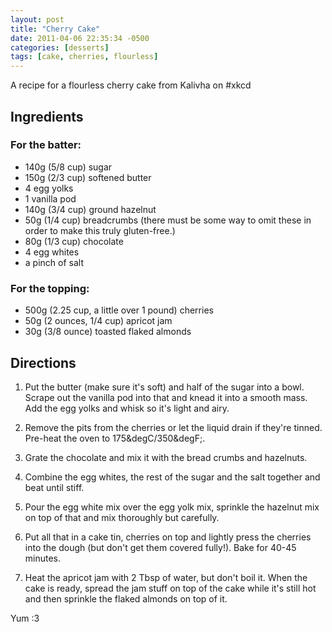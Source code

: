 ```yaml
---
layout: post
title: "Cherry Cake"
date: 2011-04-06 22:35:34 -0500
categories: [desserts]
tags: [cake, cherries, flourless]
---
```

A recipe for a flourless cherry cake from Kalivha on #xkcd


## Ingredients

### For the batter:
* 140g (5/8 cup) sugar
* 150g (2/3 cup) softened butter
* 4 egg yolks
* 1 vanilla pod
* 140g (3/4 cup) ground hazelnut
* 50g (1/4 cup) breadcrumbs (there must be some way to omit these in order to make this truly gluten-free.)
* 80g (1/3 cup) chocolate
* 4 egg whites
* a pinch of salt

### For the topping:

* 500g (2.25 cup, a little over 1 pound) cherries
* 50g (2 ounces, 1/4 cup) apricot jam
* 30g (3/8 ounce) toasted flaked almonds

## Directions

1.  Put the butter (make sure it's soft) and half of the sugar into a bowl. Scrape out the vanilla pod into that and knead it into a smooth mass. Add the egg yolks and whisk so it's light and airy.

1.  Remove the pits from the cherries or let the liquid drain if they're tinned. Pre-heat the oven to 175&degC/350&degF;. 

1.  Grate the chocolate and mix it with the bread crumbs and hazelnuts.

1.  Combine the egg whites, the rest of the sugar and the salt together and beat until stiff.

1.  Pour the egg white mix over the egg yolk mix, sprinkle the hazelnut mix on top of that and mix thoroughly but carefully.

1.  Put all that in a cake tin, cherries on top and lightly press the cherries into the dough (but don't get them covered fully!). Bake for 40-45 minutes.

1.  Heat the apricot jam with 2 Tbsp of water, but don't boil it. When the cake is ready, spread the jam stuff on top of the cake while it's still hot and then sprinkle the flaked almonds on top of it.

Yum :3
